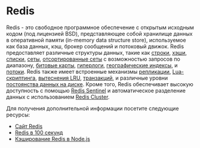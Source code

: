 # Redis

Redis - это свободное программное обеспечение с открытым исходным кодом (под лицензией BSD), представляющее собой хранилище данных в оперативной памяти (in-memory data structure store), используемое как база данных, кэш, брокер сообщений и потоковый движок. Redis предоставляет различные структуры данных, такие как [строки](https://redis.io/topics/data-types-intro#strings), [хэши](https://redis.io/topics/data-types-intro#hashes), [списки](https://redis.io/topics/data-types-intro#lists), [сеты](https://redis.io/topics/data-types-intro#sets), [отсортированные сеты](https://redis.io/topics/data-types-intro#sorted-sets) с возможностью запросов по диапазону, [битовые карты](https://redis.io/topics/data-types-intro#bitmaps), [гиперлоги](https://redis.io/topics/data-types-intro#hyperloglogs), [географические индексы](https://redis.io/commands/geoadd), и [потоки](https://redis.io/topics/streams-intro). Redis также имеет встроенные механизмы [репликации](https://redis.io/topics/replication), [Lua-скриптинга](https://redis.io/commands/eval), [вытеснения LRU](https://redis.io/topics/lru-cache), [транзакций](https://redis.io/topics/transactions), и различные уровни [постоянства данных на диске](https://redis.io/topics/persistence). Кроме того, Redis обеспечивает высокую доступность с помощью [Redis Sentinel](https://redis.io/topics/sentinel) и автоматическое разделение данных с использованием [Redis Cluster](https://redis.io/topics/cluster-tutorial).

Для получения дополнительной информации посетите следующие ресурсы:

- [Сайт Redis](https://redis.io/)
- [Redis в 100 секунд](https://www.youtube.com/watch?v=G1rOthIU-uo)
- [Кэширование Redis в Node.js](https://www.youtube.com/watch?v=oaJq1mQ3dFI)
